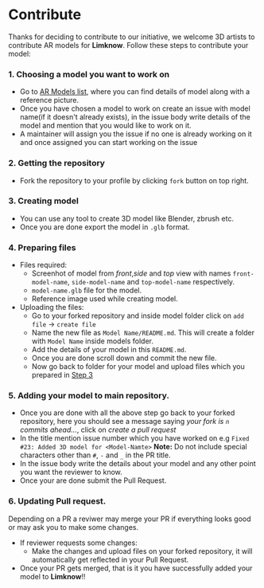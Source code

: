 # Contribute
Thanks for deciding to contribute to our initiative, we welcome 3D artists to contribute AR models for **Limknow**. Follow these steps to contribute your model:
### 1. Choosing a model you want to work on
  * Go to [AR Models list](ar-models-list), where you can find details of model along with a reference picture.
  * Once you have chosen a model to work on create an issue with model name(if it doesn't already exists), in the issue body write details of the model and mention that you would like to work on it.
  * A maintainer will assign you the issue if no one is already working on it and once assigned you can start working on the issue
### 2. Getting the repository
  * Fork the repository to your profile by clicking `fork` button on top right.
### 3. Creating model
  * You can use any tool to create 3D model like Blender, zbrush etc.
  * Once you are done export the model in `.glb` format.
### 4. Preparing files 
  * Files required:
    * Screenhot of model from *front*,*side* and *top* view with names `front-model-name`, `side-model-name` and `top-model-name` respectively.
    * `model-name.glb` file for the model. 
    * Reference image used while creating model.
  * Uploading the files:
    * Go to your forked repository and inside model folder click on `add file` -> `create file`
    * Name the new file as `Model Name/README.md`. This will create a folder with `Model Name` inside models folder.
    * Add the details of your model in this `README.md`.
    * Once you are done scroll down and commit the new file.
    * Now go back to folder for your model and upload files which you prepared in [Step 3]()
### 5. Adding your model to main repository.
  * Once you are done with all the above step go back to your forked repository, here you should see a message saying *your fork is `n` commits ahead...*, click on *create a pull request*
  * In the title mention issue number which you have worked on e.g `Fixed #23: Added 3D model for <Model-Namte>`
    **Note:** Do not include special characters other than `#`, `-` and `_` in the PR title.
  * In the issue body write the details about your model and any other point you want the reviewer to know.
  * Once your are done submit the Pull Request.
### 6. Updating Pull request.
Depending on a PR a reviwer may merge your PR if everything looks good or may ask you to make some changes.
  * If reviewer requests some changes:
    * Make the changes and upload files on your forked repository, it will automatically get reflected in your Pull Request.
  * Once your PR gets merged, that is it you have successfully added your model to **Limknow**!!
    
